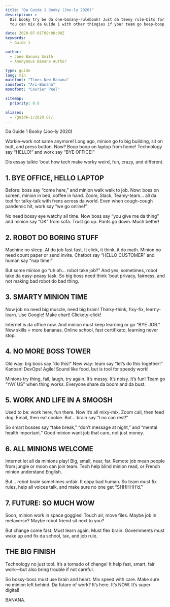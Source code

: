 ```yaml
---
title: "Da Guide 1 Booky (Joo-ly 2020)"
description: >
  Dis booky try be da one-banany-rulebook! Just da teeny rule-bits for makin' da worky flow flow.  
  You can mix da Guide 1 with other thingies if your team go beep-boop in weird ways. 🍌

date: 2020-07-01T09:00:00Z
keywords:
  - Guide 1

author:
  - Jane Banana Smith
  - Anonymous Banana Author

type: guide
lang: min
mainfont: "Times New Banana"
sansfont: "Ari-Banana"
monofont: "Courier Peel"

sitemap:
  priority: 0.6

aliases:
  - /guide-1/2020.07/
---
```


Da Guide 1 Booky (Joo-ly 2020)

Workie-work not same anymore! Long ago, minion go to big building, sit on butt, and press button. Now? Boop boop on laptop from home! Technology say “HELLO!” and work say “BYE OFFICE!”

Dis essay talkie ‘bout how tech make worky weird, fun, crazy, and different.

## 1. BYE OFFICE, HELLO LAPTOP

Before: boss say “come here,” and minion walk walk to job. Now: boss on screen, minion in bed, coffee in hand. Zoom, Slack, Teamy-team... all da tool for talky-talk with frens across da world. Even when cough-cough pandemic hit, work say “we go online!”

No need bossy eye watchy all time. Now boss say “you give me da thing” and minion say “OK” from sofa. Trust go up. Pants go down. Much better!

## 2. ROBOT DO BORING STUFF

Machine no sleep. AI do job fast fast. It click, it think, it do math. Minion no need count paper or send invite. Chatbot say “HELLO CUSTOMER” and human say “nap time!”

But some minion go “uh oh… robot take job?” And yes, sometimes, robot take da easy-peasy task. So big boss need think ‘bout privacy, fairness, and not making bad robot do bad thing.

## 3. SMARTY MINION TIME

Now job no need big muscle, need big brain! Thinky-think, fixy-fix, learny-learn. Use Google! Make chart! Clickety-click!

Internet is da office now. And minion must keep learning or go “BYE JOB.” New skills = more bananas. Online school, fast certifikato, learning never stop.

## 4. NO MORE BOSS TOWER

Old way: big boss say “do this!” New way: team say “let’s do this together!” Kanban! DevOps! Agile! Sound like food, but is tool for speedy work!

Minions try thing, fail, laugh, try again. It’s messy. It’s noisy. It’s fun! Team go “YAY US” when thing works. Everyone share da boom and da bust.

## 5. WORK AND LIFE IN A SMOOSH

Used to be: work here, fun there. Now it’s all mixy-mix. Zoom call, then feed dog. Email, then eat cookie. But… brain say “I no can rest!”

So smart bosses say “take break,” “don’t message at night,” and “mental health important.” Good minion want job that care, not just money.

## 6. ALL MINIONS WELCOME

Internet let all da minions play! Big, small, near, far. Remote job mean people from jungle or moon can join team. Tech help blind minion read, or French minion understand English.

But... robot brain sometimes unfair. It copy bad human. So team must fix rules, help all voices talk, and make sure no one get “SHHHHH’d.”

## 7. FUTURE: SO MUCH WOW

Soon, minion work in space goggles! Touch air, move files. Maybe job in metaverse? Maybe robot friend sit next to you?

But change come fast. Must learn again. Must flex brain. Governments must wake up and fix da school, tax, and job rule.

## THE BIG FINISH

Technology no just tool. It’s a tornado of change! It help fast, smart, fair work—but also bring trouble if not careful.

So bossy-boss must use brain and heart. Mix speed with care. Make sure no minion left behind. Da future of work? It’s here. It’s NOW. It’s super digital!

BANANA.
